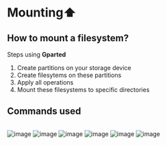 # Mounting⬆️

## How to mount a filesystem?
 Steps using **Gparted**
 1. Create partitions on your storage device
 2. Create filesytems on these partitions
 3. Apply all operations
 4. Mount these filesystems to specific directories
     
## Commands used
```bash

```
![image](https://github.com/Reemaa828/Linux_11_5/assets/112731236/19a173f6-3ae8-4f0a-b391-4d3e719249d6)
![image](https://github.com/Reemaa828/Linux_11_5/assets/112731236/f471660d-7053-44ad-8cfc-61445df56e6d)
![image](https://github.com/Reemaa828/Linux_11_5/assets/112731236/24b305c1-a86c-46eb-8393-58fe598f8cd0)
![image](https://github.com/Reemaa828/Linux_11_5/assets/112731236/d33e6d7b-5b5d-4dd9-abb9-e3c35e0d816c)
![image](https://github.com/Reemaa828/Linux_11_5/assets/112731236/1780aabb-f4b5-4c66-bae3-a9ccf18e88fc)
![image](https://github.com/Reemaa828/Linux_11_5/assets/112731236/3894ec0a-58d1-443a-badc-1c46b5f2577a)

